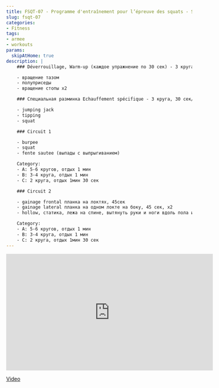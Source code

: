 ```yaml
---
title: FSQT-07 - Programme d'entraînement pour l’épreuve des squats - Séance 7/10 
slug: fsqt-07
categories:
- Fitness
tags:
- armee
- workouts
params:
  skipAtHome: true
description: |
    ### Déverrouillage, Warm-up (каждое упражнение по 30 сек) - 3 круга

    - вращение тазом
    - полуприседы
    - вращение стопы х2

    ### Специальная разминка Echauffement spécifique - 3 круга, 30 сек/упр,  1мин между кругами

    - jumping jack
    - tipping
    - squat

    ### Circuit 1

    - burpee
    - squat
    - fente sautee (выпады с выпрыгиванием)

    Category:
    - A: 5-6 кругов, отдых 1 мин
    - B: 3-4 круга, отдых 1 мин
    - C: 2 круга, отдых 1мин 30 сек

    ### Circuit 2

    - gainage frontal планка на локтях, 45сек
    - gainage lateral планка на одном локте на боку, 45 сек, x2
    - hollow, статика, лежа на спине, вытянуть руки и ноги вдоль пола и удерживать, 45 сек

    Category:
    - A: 5-6 кругов, отдых 1 мин
    - B: 3-4 круга, отдых 1 мин
    - C: 2 круга, отдых 1мин 30 сек
---
```

<iframe width="560" height="315" src="https://www.youtube.com/embed/By7h5nvIkvk?si=bt_6FZm6zOvaNBr_" title="YouTube video player" frameborder="0" allow="accelerometer; autoplay; clipboard-write; encrypted-media; gyroscope; picture-in-picture; web-share" allowfullscreen></iframe>

[Video](https://youtu.be/By7h5nvIkvk?si=b0AZQaxflN5G0Ox9)
